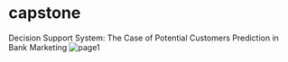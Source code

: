 # capstone
Decision Support System:  The Case of Potential Customers Prediction in Bank Marketing
![page1](https://github.com/user-attachments/assets/bda29d92-113e-4683-ba0d-c16deb7077de)
